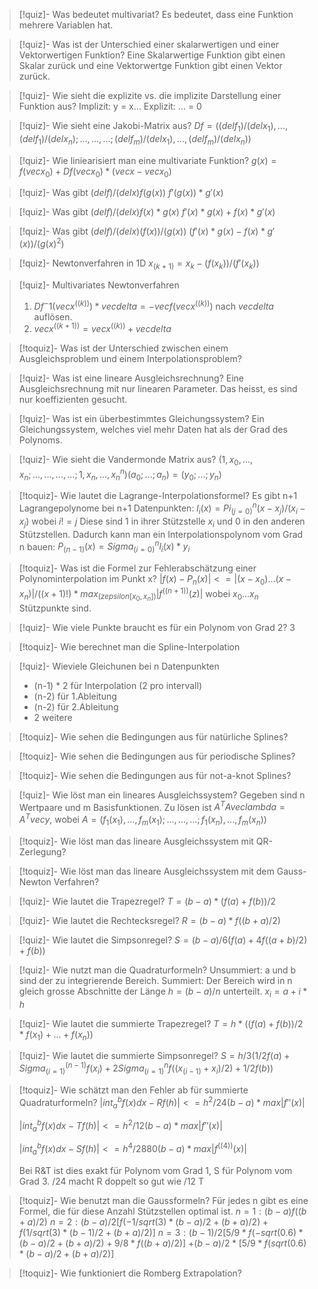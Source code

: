 > [!quiz]- Was bedeutet multivariat?
> Es bedeutet, dass eine Funktion mehrere Variablen hat.

> [!quiz]- Was ist der Unterschied einer skalarwertigen und einer Vektorwertigen Funktion?
> Eine Skalarwertige Funktion gibt einen Skalar zurück und eine Vektorwertge Funktion gibt einen Vektor zurück.

> [!quiz]- Wie sieht die explizite vs. die implizite Darstellung einer Funktion aus?
> Implizit: y = x...
> Explizit: ... = 0

> [!quiz]- Wie sieht eine Jakobi-Matrix aus?
> $Df = ((del f_1) / (del x_1),...,(del f_1) / (del x_n);...,...,...;(del f_m) / (del x_1),...,(del f_m) / (del x_n))$

> [!quiz]- Wie liniearisiert man eine multivariate Funktion?
> $g(x) = f(vec x_0) + Df(vec x_0) * (vec x - vec x_0)$

> [!quiz]- Was gibt $(del f) / (del x) f(g(x))$
> $f'(g(x)) * g'(x)$

> [!quiz]- Was gibt $(del f) / (del x) f(x) * g(x)$
> $f'(x) * g(x) + f(x) * g'(x)$

> [!quiz]- Was gibt $(del f) / (del x) (f(x)) / (g(x))$
> $(f'(x) * g(x) - f(x) * g'(x)) / (g(x)^2)$

> [!quiz]- Newtonverfahren in 1D
> $x_(k+1) = x_k - (f(x_k)) / (f'(x_k))$

> [!quiz]- Multivariates Newtonverfahren
> 1. $Df^-1(vec x^((k))) * vec delta = -vec f(vec x^((k)))$ nach $vec delta$ auflösen.
> 2. $vec x^((k+1)) = vec x^((k)) + vec delta$

> [!toquiz]- Was ist der Unterschied zwischen einem Ausgleichsproblem und einem Interpolationsproblem?

> [!quiz]- Was ist eine lineare Ausgleichsrechnung?
> Eine Ausgleichsrechnung mit nur linearen Parameter. Das heisst, es sind nur koeffizienten gesucht. 

> [!quiz]- Was ist ein überbestimmtes Gleichungssystem?
> Ein Gleichungssystem, welches viel mehr Daten hat als der Grad des Polynoms.

> [!quiz]- Wie sieht die Vandermonde Matrix aus?
> $(1,x_0,...,x_n;...,...,...,...;1,x_n,...,x_n^n)(a_0;...;a_n) = (y_0;...;y_n)$

> [!toquiz]- Wie lautet die Lagrange-Interpolationsformel?
> Es gibt n+1 Lagrangepolynome bei n+1 Datenpunkten:
> $l_i(x) = Pi_(j=0)^n (x - x_j) / (x_i - x_j)$ wobei $i != j$
> Diese sind 1 in ihrer Stützstelle $x_i$ und 0 in den anderen Stützstellen.
> Dadurch kann man ein Interpolationspolynom vom Grad n bauen:
> $P_(n-1)(x) = Sigma_(i=0)^n  l_i(x) * y_i$

> [!toquiz]-  Was ist die Formel zur Fehlerabschätzung einer Polynominterpolation im Punkt x?
$|f(x) - P_n(x)| <= |(x-x_0)...(x-x_n)| / ((x + 1)!) * max_(z epsilon [x_0,x_n]) |f^((n+1))(z)|$ wobei $x_0 ... x_n$ Stützpunkte sind.

> [!quiz]- Wie viele Punkte braucht es für ein Polynom von Grad 2?
> 3

> [!toquiz]- Wie berechnet man die Spline-Interpolation

> [!quiz]- Wieviele Gleichunen bei n Datenpunkten
> - (n-1) * 2 für Interpolation (2 pro intervall)
> - (n-2) für 1.Ableitung
> - (n-2) für 2.Ableitung
> - 2 weitere

> [!toquiz]- Wie sehen die Bedingungen aus für natürliche Splines?

> [!toquiz]- Wie sehen die Bedingungen aus für periodische Splines?

> [!toquiz]- Wie sehen die Bedingungen aus für not-a-knot Splines?

> [!quiz]- Wie löst man ein lineares Ausgleichssystem?
> Gegeben sind n Wertpaare und m Basisfunktionen. Zu lösen ist $A^T A vec lambda = A^T vec y$, wobei $A = (f_1(x_1),...,f_m(x_1);...,...,...;f_1(x_n),...,f_m(x_n))$

> [!toquiz]- Wie löst man das lineare Ausgleichssystem mit QR-Zerlegung?

> [!toquiz]- Wie löst man das lineare Ausgleichssystem mit dem Gauss-Newton Verfahren?

> [!quiz]- Wie lautet die Trapezregel?
> $T = (b - a) * (f(a) + f(b)) / 2$

> [!quiz]- Wie lautet die Rechtecksregel?
> $R = (b - a) * f((b+a)/2)$

> [!quiz]- Wie lautet die Simpsonregel?
> $S = (b - a) / 6 (f(a) + 4f((a+b)/2)+f(b))$

> [!quiz]- Wie nutzt man die Quadraturformeln?
> Unsummiert: a und b sind der zu integrierende Bereich.
> Summiert: Der Bereich wird in n gleich grosse Abschnitte der Länge $h = (b - a) / n$ unterteilt. $x_i = a + i * h$

> [!quiz]- Wie lautet die summierte Trapezregel?
> $T = h * ((f(a) + f(b))/2 * f(x_1) + ... + f(x_n))$

> [!quiz]- Wie lautet die summierte Simpsonregel?
> $S = h/3 (1/2 f(a) + Sigma_(i=1)^(n-1) f(x_i) + 2 Sigma_(i=1)^n f((x_(i-1) + x_i)/2) + 1/2 f(b))$

> [!toquiz]- Wie schätzt man den Fehler ab für summierte Quadraturformeln?
> $|int_a^b f(x)dx - Rf(h)| <= h^2/24 (b - a) * max |f''(x)|$
> 
> $|int_a^b f(x)dx - Tf(h)| <= h^2/12 (b - a) * max |f''(x)|$
> 
> $|int_a^b f(x)dx - Sf(h)| <= h^4/2880 (b - a) * max |f^((4))(x)|$
>
> Bei R&T ist dies exakt für Polynom vom Grad 1, S für Polynom vom Grad 3. /24 macht R doppelt so gut wie /12 T

> [!toquiz]- Wie benutzt man die Gaussformeln?
> Für jedes n gibt es eine Formel, die für diese Anzahl Stützstellen optimal ist.
> $n = 1: (b-a) f((b+a)/2)$
> $n = 2: (b - a)/2 [f(-1/sqrt(3) * (b-a)/2 + (b+a)/2)+f(1/sqrt(3) * (b-1)/2 + (b+a)/2)]$
> $n = 3: (b-1)/2 [5/9 * f(-sqrt(0.6)*(b-a)/2+(b+a)/2) + 9/8 * f((b+a)/2)]$ $+ (b-a)/2 * [5/9 * f(sqrt(0.6) * (b-a)/2 + (b+a)/2)]$

> [!toquiz]- Wie funktioniert die Romberg Extrapolation?

